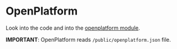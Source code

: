 # OpenPlatform

Look into the code and into the [openplatform module](https://github.com/totaljs/modules/blob/master/Security/openplatform/openplatform.js).

__IMPORTANT__:
OpenPlatform reads `/public/openplatform.json` file.